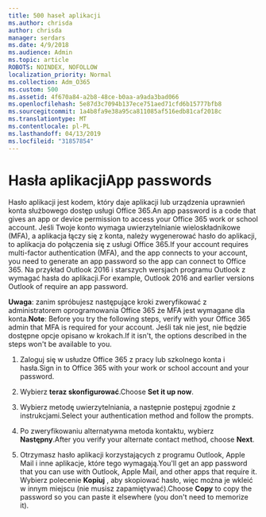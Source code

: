 ```yaml
---
title: 500 haseł aplikacji
ms.author: chrisda
author: chrisda
manager: serdars
ms.date: 4/9/2018
ms.audience: Admin
ms.topic: article
ROBOTS: NOINDEX, NOFOLLOW
localization_priority: Normal
ms.collection: Adm_O365
ms.custom: 500
ms.assetid: 4f670a84-a2b8-48ce-b0aa-a9ada3bad066
ms.openlocfilehash: 5e87d3c7094b137ece751aed71cfd6b15777bfb8
ms.sourcegitcommit: 1a4b8fa9e38a95ca811085af516edb81caf2018c
ms.translationtype: MT
ms.contentlocale: pl-PL
ms.lasthandoff: 04/13/2019
ms.locfileid: "31857854"
---
```

# <a name="app-passwords"></a><span data-ttu-id="003e5-102">Hasła aplikacji</span><span class="sxs-lookup"><span data-stu-id="003e5-102">App passwords</span></span>

<span data-ttu-id="003e5-103">Hasło aplikacji jest kodem, który daje aplikacji lub urządzenia uprawnień konta służbowego dostęp usługi Office 365.</span><span class="sxs-lookup"><span data-stu-id="003e5-103">An app password is a code that gives an app or device permission to access your Office 365 work or school account.</span></span> <span data-ttu-id="003e5-104">Jeśli Twoje konto wymaga uwierzytelnianie wieloskładnikowe (MFA), a aplikacja łączy się z konta, należy wygenerować hasło do aplikacji, to aplikacja do połączenia się z usługi Office 365.</span><span class="sxs-lookup"><span data-stu-id="003e5-104">If your account requires multi-factor authentication (MFA), and the app connects to your account, you need to generate an app password so the app can connect to Office 365.</span></span> <span data-ttu-id="003e5-105">Na przykład Outlook 2016 i starszych wersjach programu Outlook z wymagać hasła do aplikacji.</span><span class="sxs-lookup"><span data-stu-id="003e5-105">For example, Outlook 2016 and earlier versions Outlook of require an app password.</span></span>

 <span data-ttu-id="003e5-106">**Uwaga**: zanim spróbujesz następujące kroki zweryfikować z administratorem oprogramowania Office 365 że MFA jest wymagane dla konta.</span><span class="sxs-lookup"><span data-stu-id="003e5-106">**Note**: Before you try the following steps, verify with your Office 365 admin that MFA is required for your account.</span></span> <span data-ttu-id="003e5-107">Jeśli tak nie jest, nie będzie dostępne opcje opisano w krokach.</span><span class="sxs-lookup"><span data-stu-id="003e5-107">If it isn't, the options described in the steps won't be available to you.</span></span>

1. <span data-ttu-id="003e5-108">Zaloguj się w usłudze Office 365 z pracy lub szkolnego konta i hasła.</span><span class="sxs-lookup"><span data-stu-id="003e5-108">Sign in to Office 365 with your work or school account and your password.</span></span>

2. <span data-ttu-id="003e5-109">Wybierz **teraz skonfigurować**.</span><span class="sxs-lookup"><span data-stu-id="003e5-109">Choose **Set it up now**.</span></span>

3. <span data-ttu-id="003e5-110">Wybierz metodę uwierzytelniania, a następnie postępuj zgodnie z instrukcjami.</span><span class="sxs-lookup"><span data-stu-id="003e5-110">Select your authentication method and follow the prompts.</span></span>

4. <span data-ttu-id="003e5-111">Po zweryfikowaniu alternatywna metoda kontaktu, wybierz **Następny**.</span><span class="sxs-lookup"><span data-stu-id="003e5-111">After you verify your alternate contact method, choose **Next**.</span></span>

5. <span data-ttu-id="003e5-112">Otrzymasz hasło aplikacji korzystających z programu Outlook, Apple Mail i inne aplikacje, które tego wymagają.</span><span class="sxs-lookup"><span data-stu-id="003e5-112">You'll get an app password that you can use with Outlook, Apple Mail, and other apps that require it.</span></span> <span data-ttu-id="003e5-113">Wybierz polecenie **Kopiuj** , aby skopiować hasło, więc można je wkleić w innym miejscu (nie musisz zapamiętywać).</span><span class="sxs-lookup"><span data-stu-id="003e5-113">Choose **Copy** to copy the password so you can paste it elsewhere (you don't need to memorize it).</span></span>
